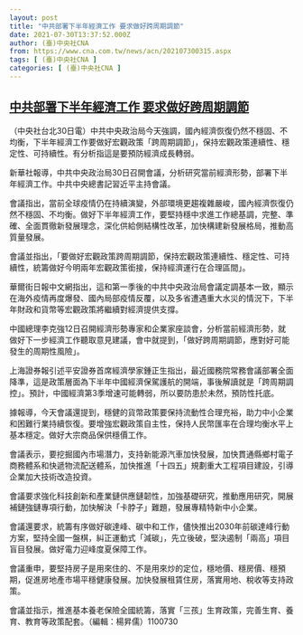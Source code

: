 ```yaml
---
layout: post
title: "中共部署下半年經濟工作 要求做好跨周期調節"
date: 2021-07-30T13:37:52.000Z
author: (臺)中央社CNA
from: https://www.cna.com.tw/news/acn/202107300315.aspx
tags: [ (臺)中央社CNA ]
categories: [ (臺)中央社CNA ]
---
```

<!--1627652272000-->
[中共部署下半年經濟工作 要求做好跨周期調節](https://www.cna.com.tw/news/acn/202107300315.aspx)
------

<div>
<div></div><div class="paragraph"><p>（中央社台北30日電）中共中央政治局今天強調，國內經濟恢復仍然不穩固、不均衡，下半年經濟工作要做好宏觀政策「跨周期調節」，保持宏觀政策連續性、穩定性、可持續性。有分析指這是要預防經濟成長轉弱。</p><p>新華社報導，中共中央政治局30日召開會議，分析研究當前經濟形勢，部署下半年經濟工作。中共中央總書記習近平主持會議。</p><p>會議指出，當前全球疫情仍在持續演變，外部環境更趨複雜嚴峻，國內經濟恢復仍然不穩固、不均衡。做好下半年經濟工作，要堅持穩中求進工作總基調，完整、準確、全面貫徹新發展理念，深化供給側結構性改革，加快構建新發展格局，推動高質量發展。</p><p>會議並指出，「要做好宏觀政策跨周期調節，保持宏觀政策連續性、穩定性、可持續性，統籌做好今明兩年宏觀政策銜接，保持經濟運行在合理區間」。</p><p>華爾街日報中文網指出，這和第一季後的中共中央政治局會議定調基本一致，顯示在海外疫情再度爆發、國內局部疫情反覆，以及多省遭遇重大水災的情況下，下半年財政和貨幣等宏觀政策將繼續對經濟提供支撐。</p><p>中國總理李克強12日召開經濟形勢專家和企業家座談會，分析當前經濟形勢，就做好下一步經濟工作聽取意見建議，會中就提到，「做好跨周期調節，應對好可能發生的周期性風險」。</p><p>上海證券報引述平安證券首席經濟學家鍾正生指出，最近國務院常務會議部署全面降準，這是政策層面為下半年中國經濟保駕護航的開端，事後解讀就是「跨周期調控」。預計，中國經濟第3季增速可能轉弱，所以要防患於未然，預防性托底。</p><p>據報導，今天會議還提到，穩健的貨幣政策要保持流動性合理充裕，助力中小企業和困難行業持續恢復。要增強宏觀政策自主性，保持人民幣匯率在合理均衡水平上基本穩定。做好大宗商品保供穩價工作。</p><p>會議表示，要挖掘國內市場潛力，支持新能源汽車加快發展，加快貫通縣鄉村電子商務體系和快遞物流配送體系，加快推進「十四五」規劃重大工程項目建設，引導企業加大技術改造投資。</p><p>會議要求強化科技創新和產業鏈供應鏈韌性，加強基礎研究，推動應用研究，開展補鏈強鏈專項行動，加快解決「卡脖子」難題，發展專精特新中小企業。</p><p>會議還要求，統籌有序做好碳達峰、碳中和工作，儘快推出2030年前碳達峰行動方案，堅持全國一盤棋，糾正運動式「減碳」，先立後破，堅決遏制「兩高」項目盲目發展。做好電力迎峰度夏保障工作。</p><p>會議重申，要堅持房子是用來住的、不是用來炒的定位，穩地價、穩房價、穩預期，促進房地產市場平穩健康發展。加快發展租賃住房，落實用地、稅收等支持政策。</p><p>會議並指示，推進基本養老保險全國統籌，落實「三孩」生育政策，完善生育、養育、教育等政策配套。（編輯：楊昇儒）1100730</p></div>
</div>
